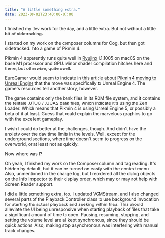 ```yaml
---
title: "A little something extra."
date: 2023-09-02T23:40:00-07:00
---
```


I finished my dev work for the day, and a little extra. But not without a little bit of sidetracking.

<!-- more -->

I started on my work on the composer columns for Cog, but then got sidetracked. Into a game of Pikmin 4.

Pikmin 4 apparently runs quite well in [Ryujinx](https://ryujinx.org/) 1.1.1005 on macOS on the base M1 processor and GPU. Minor shader compilation hitches here and there, but otherwise, quite swell.

EuroGamer would seem to indicate in [this article about Pikmin 4 moving to Unreal Engine](https://www.eurogamer.net/digitalfoundry-2023-pikmin-4-tested-on-switch-nintendos-series-moves-to-unreal-engine) that the move was specifically to Unreal Engine 4. The game's resources tell another story, however.

The game contains only the bank files in its ROM file system, and it contains the telltale .UTOC / .UCAS bank files, which indicate it's using the Zen Loader. Which means that Pikmin 4 is using Unreal Engine 5, or possibly a beta of it at least. Guess that could explain the marvelous graphics to go with the excellent gameplay.

I wish I could do better at the challenges, though. And didn't have the anxiety over the day time limits in the levels. Well, except for the underground sections, where time doesn't seem to progress on the overworld, or at least not as quickly.

Now where was I?

Oh yeah, I finished my work on the Composer column and tag reading. It's hidden by default, but it can be turned on easily with the context menu. Also, unmentioned in the change log, but I reordered all the dialog objects on the Info Inspector to their display order, which may or may not help with Screen Reader support.

I did a little something extra, too. I updated VGMStream, and I also changed several parts of the Playback Controller class to use background invocation for starting the actual playback and seeking within files. This should alleviate the UI being unresponsive when starting playback of files that take a significant amount of time to open. Pausing, resuming, stopping, and setting the volume level are all kept synchronous, since they should be quick actions. Also, making stop asynchronous was interfering with manual track changes.